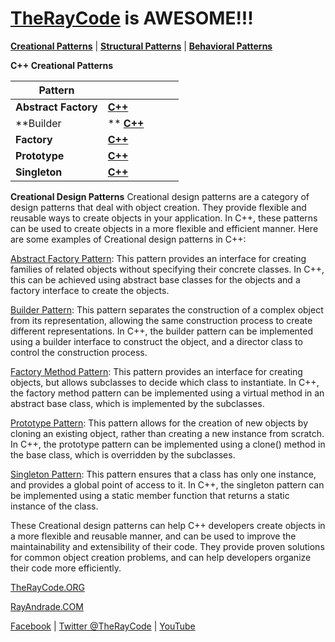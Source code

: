 # [TheRayCode](../../README.md) is AWESOME!!!

**[Creational Patterns](./README.md)** | **[Structural Patterns](../Structural/README.md)** | **[Behavioral Patterns](../Behavioral/README.md)**

**C++ Creational Patterns**


|Pattern|   |   |   |   |
|---|---|---|---|---|
| **Abstract Factory** | [**C++**](../../CPP/Creational/AbstractFactory/README.md) |
| **Builder|** [**C++**](../../CPP/Creational/Builder/README.md) | 
| **Factory** | [**C++**](../../CPP/Creational/Factory/README.md) |
| **Prototype** | [**C++**](../../../CPP/Creational/Prototype/README.md) |
| **Singleton** | [**C++**](../../CPP/Creational/Singleton/README.md) |

**Creational Design Patterns**
Creational design patterns are a category of design patterns that deal with object creation. They provide flexible and reusable ways to create objects in your application. In C++, these patterns can be used to create objects in a more flexible and efficient manner. Here are some examples of Creational design patterns in C++:

[Abstract Factory Pattern](./AbstractFactory/README.md): This pattern provides an interface for creating families of related objects without specifying their concrete classes. In C++, this can be achieved using abstract base classes for the objects and a factory interface to create the objects.

[Builder Pattern](./Builder/README.md): This pattern separates the construction of a complex object from its representation, allowing the same construction process to create different representations. In C++, the builder pattern can be implemented using a builder interface to construct the object, and a director class to control the construction process.

[Factory Method Pattern](./Factory/README.md): This pattern provides an interface for creating objects, but allows subclasses to decide which class to instantiate. In C++, the factory method pattern can be implemented using a virtual method in an abstract base class, which is implemented by the subclasses.

[Prototype Pattern](./Prototype/README.md): This pattern allows for the creation of new objects by cloning an existing object, rather than creating a new instance from scratch. In C++, the prototype pattern can be implemented using a clone() method in the base class, which is overridden by the subclasses.

[Singleton Pattern](./Singleton/README.md): This pattern ensures that a class has only one instance, and provides a global point of access to it. In C++, the singleton pattern can be implemented using a static member function that returns a static instance of the class.

These Creational design patterns can help C++ developers create objects in a more flexible and reusable manner, and can be used to improve the maintainability and extensibility of their code. They provide proven solutions for common object creation problems, and can help developers organize their code more efficiently.

[TheRayCode.ORG](https://www.TheRayCode.org)

[RayAndrade.COM](https://www.RayAndrade.com)

[Facebook](https://www.facebook.com/TheRayCode/) | [Twitter @TheRayCode](https://www.twitter.com/TheRayCode/) | [YouTube](https://www.youtube.com/TheRayCode/)
